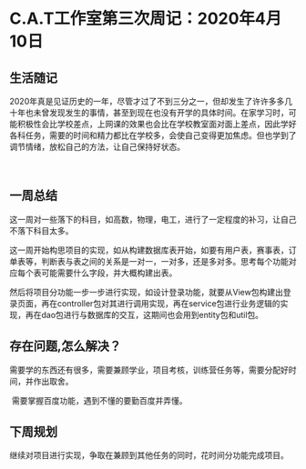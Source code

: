 # C.A.T工作室第三次周记：2020年4月10日

## 生活随记

​	2020年真是见证历史的一年，尽管才过了不到三分之一，但却发生了许许多多几十年也未曾发现发生的事情，甚至到现在也没有开学的具体时间。在家学习时，可能积极性会比学校差点，上网课的效果也会比在学校教室面对面上差点，因此学好各科任务，需要的时间和精力都比在学校多，会使自己变得更加焦虑。但也学到了调节情绪，放松自己的方法，让自己保持好状态。

​	

## 一周总结

​		 这一周对一些落下的科目，如高数，物理，电工，进行了一定程度的补习，让自己不落下科目太多。

​		 这一周开始构思项目的实现，如从构建数据库表开始，如要有用户表，赛事表，订单表等，判断表与表之间的关系是一对一，一对多，还是多对多。思考每个功能对应每个表可能需要什么字段，并大概构建出表。

​		然后将项目分功能一步一步进行实现，如设计登录功能，就要从View包构建出登录页面，再在controller包对其进行调用实现，再在service包进行业务逻辑的实现，再在dao包进行与数据库的交互，这期间也会用到entity包和util包。

## 存在问题,怎么解决？

​		需要学的东西还有很多，需要兼顾学业，项目考核，训练营任务等，需要分配好时间，并作出取舍。

​		需要掌握百度功能，遇到不懂的要勤百度并弄懂。

## 下周规划

​		继续对项目进行实现，争取在兼顾到其他任务的同时，花时间分功能完成项目。

